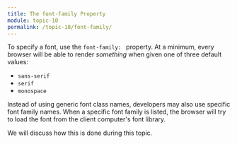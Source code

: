 ```yaml
---
title: The font-family Property
module: topic-10
permalink: /topic-10/font-family/
---
```


<div class="divider-heading"></div>

To specify a font, use the `font-family: ` property. At a minimum, every browser will be able to render _something_ when given one of three default values:

- `sans-serif`
- `serif`
- `monospace`

<div class="codepen-embed">
  <p data-height="400" data-theme-id="30567" data-slug-hash="abZpQMy" data-default-tab="css,result" data-user="retrog4m3r" data-embed-version="2" data-pen-title="Including Fonts, Pt. 1" class="codepen"></p>
</div>

Instead of using generic font class names, developers may also use specific font family names. When a specific font family is listed, the browser will try to load the font from the client computer's font library.

We will discuss how this is done during this topic.
